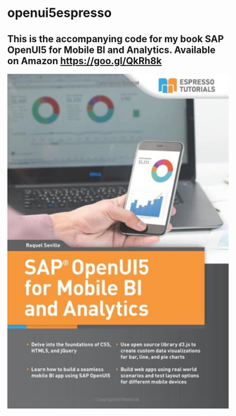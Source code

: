 # openui5espresso

## This is the accompanying code for my book SAP OpenUI5 for Mobile BI and Analytics. Available on Amazon https://goo.gl/QkRh8k
![alt text](https://github.com/raquelseville/raquelseville.github.io/blob/master/sap_openui5_sml.JPG)

